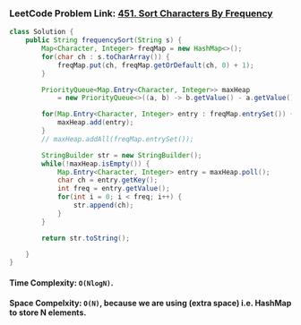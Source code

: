 ### LeetCode Problem Link: [451. Sort Characters By Frequency](https://leetcode.com/problems/sort-characters-by-frequency/)

```java
class Solution {
    public String frequencySort(String s) {
        Map<Character, Integer> freqMap = new HashMap<>();
        for(char ch : s.toCharArray()) {
            freqMap.put(ch, freqMap.getOrDefault(ch, 0) + 1);
        }

        PriorityQueue<Map.Entry<Character, Integer>> maxHeap
            = new PriorityQueue<>((a, b) -> b.getValue() - a.getValue());

        for(Map.Entry<Character, Integer> entry : freqMap.entrySet()) {
            maxHeap.add(entry);
        }
        // maxHeap.addAll(freqMap.entrySet());

        StringBuilder str = new StringBuilder();
        while(!maxHeap.isEmpty()) {
            Map.Entry<Character, Integer> entry = maxHeap.poll();
            char ch = entry.getKey();
            int freq = entry.getValue();
            for(int i = 0; i < freq; i++) {
                str.append(ch);
            }
        }

        return str.toString();

    }
}
```

#### Time Complexity: `O(NlogN)`.

#### Space Compelxity: `O(N)`, because we are using (extra space) i.e. HashMap to store N elements.
